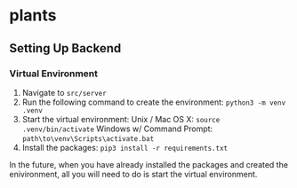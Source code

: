 # plants


## Setting Up Backend
### Virtual Environment
1. Navigate to `src/server`
2. Run the following command to create the environment: `python3 -m venv .venv`
3. Start the virtual environment:
    Unix / Mac OS X: `source .venv/bin/activate`
    Windows w/ Command Prompt: `path\to\venv\Scripts\activate.bat`
4. Install the packages: `pip3 install -r requirements.txt`

In the future, when you have already installed the packages and created the enivironment,
all you will need to do is start the virtual environment.
